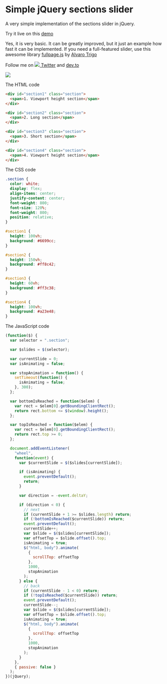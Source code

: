 # Simple jQuery sections slider

A very simple implementation of the sections slider in jQuery.

Try it live on this [demo](https://epranka.github.io/sections-slider)

Yes, it is very basic. It can be greatly improved, but it just an example how fast it can be implemented. If you need a full-featured slider, use this awesome library [fullpage.js](https://alvarotrigo.com/fullPage/) by [Alvaro Trigo](https://twitter.com/IMAC2)

Follow me on [![](http://i.imgur.com/wWzX9uB.png) Twitter](https://twitter.com/epranka) and [dev.to](https://dev.to/epranka)

![](https://i.ibb.co/wBPqWY3/sections-slider-min.gif)

The HTML code

```html
<div id="section1" class="section">
  <span>1. Viewport height section</span>
</div>

<div id="section2" class="section">
  <span>2. Long section</span>
</div>

<div id="section3" class="section">
  <span>3. Short section</span>
</div>

<div id="section4" class="section">
  <span>4. Viewport height section</span>
</div>
```

The CSS code

```css
.section {
  color: white;
  display: flex;
  align-items: center;
  justify-content: center;
  font-weight: 800;
  font-size: 120%;
  font-weight: 800;
  position: relative;
}

#section1 {
  height: 100vh;
  background: #6699cc;
}

#section2 {
  height: 150vh;
  background: #ff8c42;
}

#section3 {
  height: 60vh;
  background: #ff3c38;
}

#section4 {
  height: 100vh;
  background: #a23e48;
}
```

The JavaScript code

```js
(function($) {
  var selector = ".section";

  var $slides = $(selector);

  var currentSlide = 0;
  var isAnimating = false;

  var stopAnimation = function() {
    setTimeout(function() {
      isAnimating = false;
    }, 300);
  };

  var bottomIsReached = function($elem) {
    var rect = $elem[0].getBoundingClientRect();
    return rect.bottom <= $(window).height();
  };

  var topIsReached = function($elem) {
    var rect = $elem[0].getBoundingClientRect();
    return rect.top >= 0;
  };

  document.addEventListener(
    "wheel",
    function(event) {
      var $currentSlide = $($slides[currentSlide]);

      if (isAnimating) {
        event.preventDefault();
        return;
      }

      var direction = -event.deltaY;

      if (direction < 0) {
        // next
        if (currentSlide + 1 >= $slides.length) return;
        if (!bottomIsReached($currentSlide)) return;
        event.preventDefault();
        currentSlide++;
        var $slide = $($slides[currentSlide]);
        var offsetTop = $slide.offset().top;
        isAnimating = true;
        $("html, body").animate(
          {
            scrollTop: offsetTop
          },
          1000,
          stopAnimation
        );
      } else {
        // back
        if (currentSlide - 1 < 0) return;
        if (!topIsReached($currentSlide)) return;
        event.preventDefault();
        currentSlide--;
        var $slide = $($slides[currentSlide]);
        var offsetTop = $slide.offset().top;
        isAnimating = true;
        $("html, body").animate(
          {
            scrollTop: offsetTop
          },
          1000,
          stopAnimation
        );
      }
    },
    { passive: false }
  );
})(jQuery);
```
